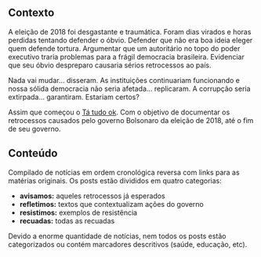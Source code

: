 ## Contexto

A eleição de 2018 foi desgastante e traumática. Foram dias virados e horas
perdidas tentando defender o óbvio. Defender que não era boa ideia eleger quem
defende tortura. Argumentar que um autoritário no topo do poder executivo
traria problemas para a frágil democracia brasileira. Evidenciar que seu
óbvio despreparo causaria sérios retrocessos ao país.

Nada vai mudar... disseram. As instituições continuariam funcionando e nossa
sólida democracia não seria afetada... replicaram. A corrupção seria
extirpada... garantiram. Estariam certos?

Assim que começou o [Tá tudo ok](https://tatudoquei.github.io/). Com o objetivo
de documentar os retrocessos causados pelo governo Bolsonaro da eleição de
2018, até o fim de seu governo.

## Conteúdo

Compilado de notícias em ordem cronológica reversa com links para as matérias
originais. Os posts estão divididos em quatro categorias:

- **avisamos:** aqueles retrocessos já esperados
- **refletimos:** textos que contextualizam ações do governo
- **resistimos:** exemplos de resistência
- **recuadas:** todas as recuadas

Devido a enorme quantidade de notícias, nem todos os posts estão categorizados
ou contém marcadores descritivos (saúde, educação, etc).

